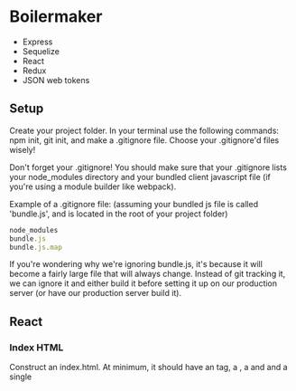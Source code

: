 # Boilermaker

- Express
- Sequelize
- React
- Redux
- JSON web tokens

## Setup

Create your project folder. In your terminal use the following commands: npm init, git init, and make a .gitignore file. Choose your .gitignore'd files wisely!

Don't forget your .gitignore! You should make sure that your .gitignore lists your node_modules directory and your bundled client javascript file (if you're using a module builder like webpack).

Example of a .gitignore file: (assuming your bundled js file is called 'bundle.js', and is located in the root of your project folder)

```js
node_modules
bundle.js
bundle.js.map
```

If you're wondering why we're ignoring bundle.js, it's because it will become a fairly large file that will always change. Instead of git tracking it, we can ignore it and either build it before setting it up on our production server (or have our production server build it).

## React

### Index HTML

Construct an index.html. At minimum, it should have an <html> tag, a <head>, a <body> and and a single <script> tag to serve up your bundled javascript. It should also have at least one <div> with an id that you can use ReactDOM.render to render your React application (app) into. Also make sure that you only load your bundled javascript after the DOM loads.

Hint: Solution
Review the following example code:

```html
<!DOCTYPE html>
<html>
  <head>
    <!-- Our js bundle will be in 'bundle.js' -->
    <!-- The 'defer' attribute will ensure that it is run only after the DOM finishes loading -->
    <script src="/bundle.js" defer></script>
  </head>
  <body>
    <!-- We will render our React app into a div with an id of 'app' -->
    <!-- We can grab it off the DOM by saying document.getElementById('app'); -->
    <div id="app"></div>
  </body>
</html>
```

You may also want to include some other useful tags in your head section. Check out the example code below:

```html
<!-- Responsive design? Check. This tag will make mobile browsers scale to device width -->
<meta name="viewport" content="width=device-width, initial-scale=1" />

<!-- Defines the character set -->
<meta charset="UTF-8" />
<!-- MDN recommends placing this right after your <head> tag -->
<!-- "as some browsers restart the parsing of an HTML document if the declared charset is different from what they had anticipated" -->
<!-- https://developer.mozilla.org/en-US/docs/Web/Guide/HTML/HTML5/Introduction_to_HTML5 -->

<!-- Give your app a swell name -->
<title>Appy the App!</title>
```

### Basic Server

Decide how your index.html will be served up to the browser. Will you use an express server, or a quicker solution like webpack-dev-server, http-server, or some other static file server?

Note: if you are planning on writing an express server, you may want to skip to the Express section and set up your server first before continuing here.

Hint: Some suggestions
Tools like webpack-dev-server and http-server are very useful - they will serve up static files (including your index.html) from the folder you start them from. This is great if you want to start writing a client-side application but don't want to write a full express server yet (or if you don't need one - for example, if you write an application that uses a cloud database like Firebase, or a simple client app that just needs to make AJAX requests to some external APIs).

You could install them on a project-by-project basis, or install them globally using the -g flag.

If you are using an express server, then you need to make sure that you serve up your index.html for any GET requests that aren't for any other routes (like your /api/ routes).

Review the example code below:

```js
const path = require('path')
const express = require('express')
const app = express()

// you'll of course want static middleware so your browser can request things like your 'bundle.js'
app.use(express.static(path.join(__dirname, './path/to/your/static/assets')))

// Any routes or other various middlewares should go here!

// Make sure this is right at the end of your server logic!
// The only thing after this might be a piece of middleware to serve up 500 errors for server problems
// (However, if you have middleware to serve up 404s, that would go before this as well)
app.get('*', function (req, res, next) {
  res.sendFile(path.join(__dirname, './path/to/your/index.html'))
})
```

Note that if you want to give more informational messages about valid frontend routes vs routes that are invalid change up the route which is exampled below:

```js
app.get('*', function (req, res, next) {
  res.sendFile(path.join(__dirname, './path/to/your/index.html'));
});</
```

## Express

### Entry point

In your project folder, create a starting point for your server (developers often choose something like main.js, server.js, or just plain index.js. It's also often a good idea to split out your server code and client code into different folders.
Review the example structure for a project folder below:

```js
my-project/
-- client/
---- index.js    <-- Entry point for client JavaScript
-- node_modules/
-- public/
-- server/
---- index.js    <-- Entry point for server JavaScript
-- .gitignore
-- package.json
```

Of course, you're going to want to install express too. In your terminal use the following command: npm install --save express

### Create an App

Create your app with express.

Review the code below for an example of how to use express in your app

```js
const express = require('express')
const app = express()
```

### Logging Middleware

Having server logs helps with debugging (even in production environments). Install and hook up a logger like morgan, express-logger, or Fullstack's own volleyball.

For example, if we choose to use morgan:

Run the following command in your terminal: npm install --save morgan

Review the code below for an example of how to use morgan in your app

```js
const morgan = require('morgan')
app.use(morgan('dev'))
```

### Statics Middleware

Once your browser gets your index.html, it often needs to request static assets from your server - these include javascript files, css files, and images. Many developers organize this content by putting it into a public folder (but this is of course up to you).

Serve 'em up with some static middleware!

Review the code below for an example of how to serve static middleware

```js
app.use(express.static(path.join(__dirname, './path/to/static/assets')))
```

### Parsing Middleware

Requests frequently contain a body - if you want to use it in req.body, then you'll need some middleware to parse the body.

In your terminal run the following command: npm install --save body-parser.

Review the code below for an example of how to use body-parsing middleware in your app

```js
const bodyParser = require('body-parser')
app.use(bodyParser.json())
app.use(bodyParser.urlencoded({ extended: true }))
```

### API Routes

Your API is the main course of your server. It's often preferable to break up your different routes using the router object. By convention, API routes are prefixed with /api/ - this is purely done to namespace them away from your "front-end routes" (such as those created by react-router).

You could organize these however you choose. The hint below contains just one suggestion of how you might organize this.

Assume we have a file structure like the example below:

```js
/my-project
--/apiRoutes
----kittens.js
----index.js
----puppies.js
----users.js
--server.js
```

From your main app pipeline, you might mount all of your API routes on /api like exampled below:

```js
// server.js
app.use('/api', require('./apiRoutes')) // matches all requests to /api
```

Then, in apiRoutes/index.js, you might further delegate each router into its own namespace like exampled below:

```js
// apiRoutes/index.js
const router = require('express').Router()

router.use('/users', require('./users')) // matches all requests to /api/users/
router.use('/puppies', require('./puppies')) // matches all requests to  /api/puppies/
router.use('/kittens', require('./kittens')) // matches all requests to  /api/kittens/

module.exports = router
```

Now, in each individual router, each route will automatically match on /api/routeName/, so you can write your routes in the following fashion exampled below:

```js
// apiRoutes/puppies.js
const router = require('express').Router()

// matches GET requests to /api/puppies/
router.get('/', function (req, res, next) {
  /* etc */
})

// matches POST requests to /api/puppies/
router.post('/', function (req, res, next) {
  /* etc */
})

// matches PUT requests to /api/puppies/:puppyId
router.put('/:puppyId', function (req, res, next) {
  /* etc */
})

// matches DELETE requests to /api/puppies/:puppyId
router.delete('/:puppyId', function (req, res, next) {
  /* etc */
})

module.exports = router
```

Note that the advantage here is that instead of writing out router.get('/api/puppies') and so forth for each route, we can just write router.get('/'), because of the way we've composed our middleware together.

### Handle 404s

What if a user requests an API route that doesn't exist? For example, if we're serving up puppies, kittens and users, what if a user asks for /api/sloths?

Give 'em the 'ol 404!

Using our apiRoutes/index.js from before, the code below examples the use of 404 errors:

```js
// routes/index.js
const router = require('express').Router()

router.use('/users', require('./users')) // Users? Check.
router.use('/puppies', require('./puppies')) // Puppies? Check.
router.use('/kittens', require('./kittens')) // Kittens? Check.

// Sloths?!?! Get outta town!
router.use(function (req, res, next) {
  const err = new Error('Not found.')
  err.status = 404
  next(err)
})

module.exports = router
```
